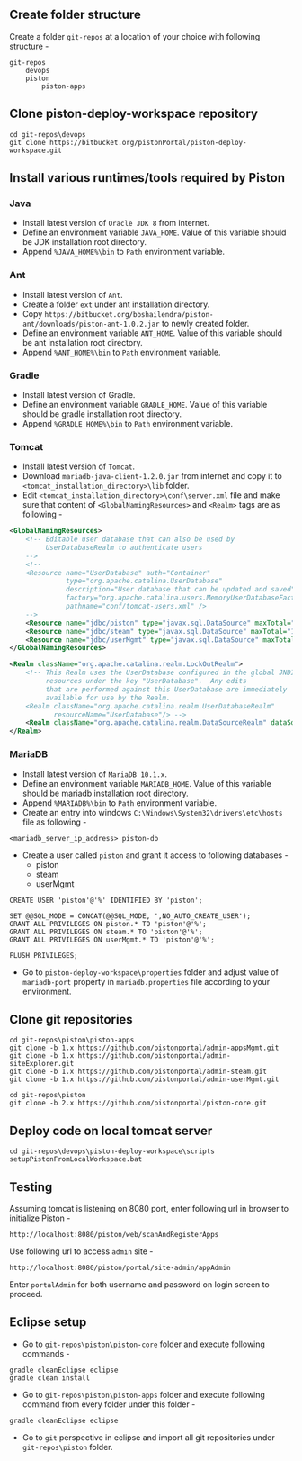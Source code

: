 ## Create folder structure
Create a folder ```git-repos``` at a location of your choice with following structure -
```
git-repos
	devops
    piston
        piston-apps
```

## Clone piston-deploy-workspace repository
```
cd git-repos\devops
git clone https://bitbucket.org/pistonPortal/piston-deploy-workspace.git
```

## Install various runtimes/tools required by Piston
### Java
* Install latest version of ```Oracle JDK 8``` from internet.
* Define an environment variable ```JAVA_HOME```. Value of this variable should be JDK installation root directory.
* Append ```%JAVA_HOME%\bin``` to ```Path``` environment variable.

### Ant
* Install latest version of ```Ant```.
* Create a folder ```ext``` under ant installation directory.
* Copy ```https://bitbucket.org/bbshailendra/piston-ant/downloads/piston-ant-1.0.2.jar``` to newly created folder.
* Define an environment variable ```ANT_HOME```. Value of this variable should be ant installation root directory.
* Append ```%ANT_HOME%\bin``` to ```Path``` environment variable.

### Gradle 
* Install latest version of Gradle.
* Define an environment variable ```GRADLE_HOME```. Value of this variable should be gradle installation root directory.
* Append ```%GRADLE_HOME%\bin``` to ```Path``` environment variable.

### Tomcat
* Install latest version of ```Tomcat```.
* Download ```mariadb-java-client-1.2.0.jar``` from internet and copy it to ```<tomcat_installation_directory>\lib``` folder.
* Edit ```<tomcat_installation_directory>\conf\server.xml``` file and make sure that content of ```<GlobalNamingResources>``` and ```<Realm>``` tags are as following -
```xml
<GlobalNamingResources>
    <!-- Editable user database that can also be used by
         UserDatabaseRealm to authenticate users
    -->
	<!--
    <Resource name="UserDatabase" auth="Container"
              type="org.apache.catalina.UserDatabase"
              description="User database that can be updated and saved"
              factory="org.apache.catalina.users.MemoryUserDatabaseFactory"
              pathname="conf/tomcat-users.xml" />
	-->
	<Resource name="jdbc/piston" type="javax.sql.DataSource" maxTotal="10" maxIdle="5" maxWaitMillis="10000" username="piston" password="piston" driverClassName="org.mariadb.jdbc.Driver" url="jdbc:mariadb://piston-db:3306/piston?relaxAutoCommit=true" />
    <Resource name="jdbc/steam" type="javax.sql.DataSource" maxTotal="10" maxIdle="5" maxWaitMillis="10000" username="piston" password="piston" driverClassName="org.mariadb.jdbc.Driver" url="jdbc:mariadb://piston-db:3306/steam?relaxAutoCommit=true" />
    <Resource name="jdbc/userMgmt" type="javax.sql.DataSource" maxTotal="10" maxIdle="5" maxWaitMillis="10000" username="piston" password="piston" driverClassName="org.mariadb.jdbc.Driver" url="jdbc:mariadb://piston-db:3306/userMgmt?relaxAutoCommit=true" />
</GlobalNamingResources>
```

```xml
<Realm className="org.apache.catalina.realm.LockOutRealm">
    <!-- This Realm uses the UserDatabase configured in the global JNDI
         resources under the key "UserDatabase".  Any edits
         that are performed against this UserDatabase are immediately
         available for use by the Realm.  
    <Realm className="org.apache.catalina.realm.UserDatabaseRealm"
           resourceName="UserDatabase"/> -->
	<Realm className="org.apache.catalina.realm.DataSourceRealm" dataSourceName="jdbc/userMgmt" userTable="user" userNameCol="uid" userCredCol="password" userRoleTable="user_role" roleNameCol="role_name" />
</Realm>
```

### MariaDB
* Install latest version of ```MariaDB 10.1.x```.
* Define an environment variable ```MARIADB_HOME```. Value of this variable should be mariadb installation root directory.
* Append ```%MARIADB%\bin``` to ```Path``` environment variable.
* Create an entry into windows ```C:\Windows\System32\drivers\etc\hosts``` file as following -
```
<mariadb_server_ip_address> piston-db
```
* Create a user called ```piston``` and grant it access to following databases -
	* piston
    * steam
    * userMgmt
```
CREATE USER 'piston'@'%' IDENTIFIED BY 'piston';

SET @@SQL_MODE = CONCAT(@@SQL_MODE, ',NO_AUTO_CREATE_USER');
GRANT ALL PRIVILEGES ON piston.* TO 'piston'@'%';
GRANT ALL PRIVILEGES ON steam.* TO 'piston'@'%';
GRANT ALL PRIVILEGES ON userMgmt.* TO 'piston'@'%';

FLUSH PRIVILEGES;
```
* Go to ```piston-deploy-workspace\properties``` folder and adjust value of ```mariadb-port``` property in ```mariadb.properties``` file according to your environment.


## Clone git repositories
```
cd git-repos\piston\piston-apps
git clone -b 1.x https://github.com/pistonportal/admin-appsMgmt.git
git clone -b 1.x https://github.com/pistonportal/admin-siteExplorer.git
git clone -b 1.x https://github.com/pistonportal/admin-steam.git
git clone -b 1.x https://github.com/pistonportal/admin-userMgmt.git

cd git-repos\piston
git clone -b 2.x https://github.com/pistonportal/piston-core.git
```

## Deploy code on local tomcat server
```
cd git-repos\devops\piston-deploy-workspace\scripts
setupPistonFromLocalWorkspace.bat
```

## Testing
Assuming tomcat is listening on 8080 port, enter following url in browser to initialize Piston -
```
http://localhost:8080/piston/web/scanAndRegisterApps
```

Use following url to access ```admin``` site -
```
http://localhost:8080/piston/portal/site-admin/appAdmin
```

Enter ```portalAdmin``` for both username and password on login screen to proceed.


## Eclipse setup
* Go to ```git-repos\piston\piston-core``` folder and execute following commands -
```
gradle cleanEclipse eclipse
gradle clean install
```
 
* Go to ```git-repos\piston\piston-apps``` folder and execute following command from every folder under this folder -
```
gradle cleanEclipse eclipse
```

* Go to ```git``` perspective in eclipse and import all git repositories under ```git-repos\piston``` folder.

 
